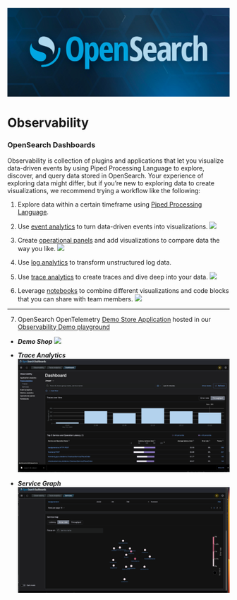 
![](https://raw.githubusercontent.com/opensearch-project/.github/main/profile/banner.jpg)
# Observability

### OpenSearch Dashboards

Observability is collection of plugins and applications that let you visualize data-driven events by using Piped Processing Language to explore, discover, and query data stored in OpenSearch.
Your experience of exploring data might differ, but if you’re new to exploring data to create visualizations, we recommend trying a workflow like the following:

1. Explore data within a certain timeframe using [Piped Processing Language](https://opensearch.org/docs/latest/search-plugins/sql/ppl/index).

2. Use [event analytics](https://opensearch.org/docs/latest/observing-your-data/event-analytics) to turn data-driven events into visualizations.
![](https://opensearch.org/docs/latest/images/event-analytics.png)

3. Create [operational panels](https://opensearch.org/docs/latest/observing-your-data/operational-panels) and add visualizations to compare data the way you like.
![](https://opensearch.org/docs/latest/images/operational-panel.png)

4. Use [log analytics](https://opensearch.org/docs/latest/observing-your-data/log-ingestion/) to transform unstructured log data.

5. Use [trace analytics](https://opensearch.org/docs/latest/observing-your-data/trace/index) to create traces and dive deep into your data.
![](https://opensearch.org/docs/latest/images/observability-trace.png)

6. Leverage [notebooks](https://opensearch.org/docs/latest/observing-your-data/notebooks) to combine different visualizations and code blocks that you can share with team members.
![](https://opensearch.org/docs/latest/images/notebooks.png)

---
7. OpenSearch OpenTelemetry [Demo Store Application](https://opentelemetry.io/ecosystem/demo/) hosted in our [Observability Demo playground](https://playground.opensearch.org/)

- **_Demo Shop_**
![](https://opentelemetry.io/docs/demo/screenshots/frontend-1.png)

- _**Trace Analytics**_
![](img/trace_analytics.png)

- **_Service Graph_**
![](img/service-graph.png)

